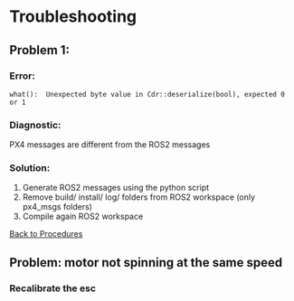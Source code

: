 # Troubleshooting
## Problem 1:
### Error:

`what():  Unexpected byte value in Cdr::deserialize(bool), expected 0 or 1`

### Diagnostic:

PX4 messages are different from the ROS2 messages

### Solution:

1. Generate ROS2 messages using the python script
2. Remove build/ install/ log/ folders from ROS2 workspace (only px4_msgs folders)
3. Compile again ROS2 workspace

[Back to Procedures](../README.md)


## Problem: motor not spinning at the same speed

### Recalibrate the esc



